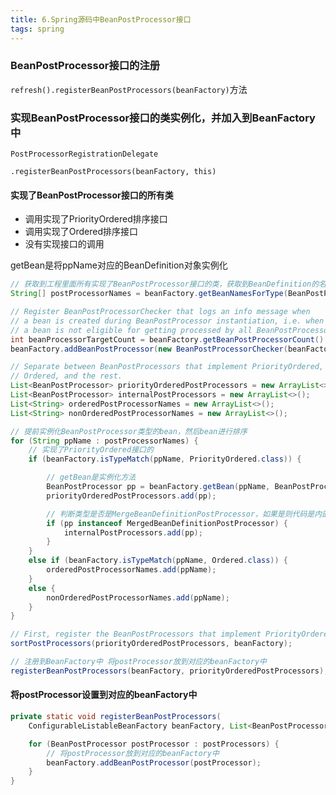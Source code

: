 ```yaml
---
title: 6.Spring源码中BeanPostProcessor接口
tags: spring
---
```


### BeanPostProcessor接口的注册

`refresh().registerBeanPostProcessors(beanFactory)`方法

### 实现BeanPostProcessor接口的类实例化，并加入到BeanFactory中

`PostProcessorRegistrationDelegate`

`.registerBeanPostProcessors(beanFactory, this)`

#### 实现了BeanPostProcessor接口的所有类

- 调用实现了PriorityOrdered排序接口
- 调用实现了Ordered排序接口
- 没有实现接口的调用

getBean是将ppName对应的BeanDefinition对象实例化

```java
// 获取到工程里面所有实现了BeanPostProcessor接口的类，获取到BeanDefinition的名称
String[] postProcessorNames = beanFactory.getBeanNamesForType(BeanPostProcessor.class, true, false);

// Register BeanPostProcessorChecker that logs an info message when
// a bean is created during BeanPostProcessor instantiation, i.e. when
// a bean is not eligible for getting processed by all BeanPostProcessors.
int beanProcessorTargetCount = beanFactory.getBeanPostProcessorCount() + 1 + postProcessorNames.length;
beanFactory.addBeanPostProcessor(new BeanPostProcessorChecker(beanFactory, beanProcessorTargetCount));

// Separate between BeanPostProcessors that implement PriorityOrdered,
// Ordered, and the rest.
List<BeanPostProcessor> priorityOrderedPostProcessors = new ArrayList<>();
List<BeanPostProcessor> internalPostProcessors = new ArrayList<>();
List<String> orderedPostProcessorNames = new ArrayList<>();
List<String> nonOrderedPostProcessorNames = new ArrayList<>();

// 提前实例化BeanPostProcessor类型的bean，然后bean进行排序
for (String ppName : postProcessorNames) {
    // 实现了PriorityOrdered接口的
    if (beanFactory.isTypeMatch(ppName, PriorityOrdered.class)) {

        // getBean是实例化方法
        BeanPostProcessor pp = beanFactory.getBean(ppName, BeanPostProcessor.class);
        priorityOrderedPostProcessors.add(pp);

        // 判断类型是否是MergeBeanDefinitionPostProcessor，如果是则代码是内部使用的
        if (pp instanceof MergedBeanDefinitionPostProcessor) {
            internalPostProcessors.add(pp);
        }
    }
    else if (beanFactory.isTypeMatch(ppName, Ordered.class)) {
        orderedPostProcessorNames.add(ppName);
    }
    else {
        nonOrderedPostProcessorNames.add(ppName);
    }
}

// First, register the BeanPostProcessors that implement PriorityOrdered.
sortPostProcessors(priorityOrderedPostProcessors, beanFactory);

// 注册到BeanFactory中 将postProcessor放到对应的beanFactory中
registerBeanPostProcessors(beanFactory, priorityOrderedPostProcessors);
```

#### 将postProcessor设置到对应的beanFactory中

```java
private static void registerBeanPostProcessors(
    ConfigurableListableBeanFactory beanFactory, List<BeanPostProcessor> postProcessors) {

    for (BeanPostProcessor postProcessor : postProcessors) {
        // 将postProcessor放到对应的beanFactory中
        beanFactory.addBeanPostProcessor(postProcessor);
    }
}
```

